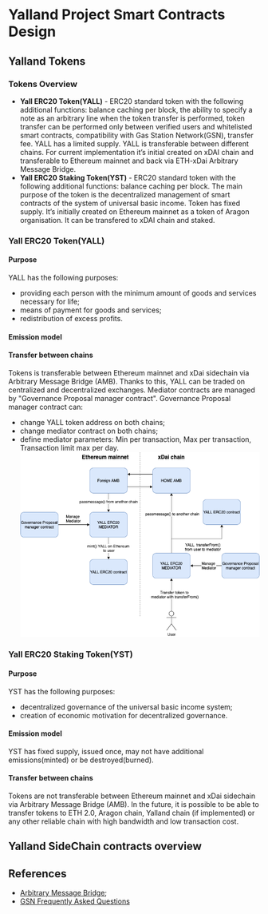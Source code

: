 # Yalland Project Smart Contracts Design
## Yalland Tokens
### Tokens Overview
- **Yall ERC20 Token(YALL)** - ERC20 standard token with the following additional functions: balance caching per block, the ability to specify a note as an arbitrary line when the token transfer is performed, token transfer can be performed only between verified users and whitelisted smart contracts, compatibility with Gas Station Network(GSN), 
transfer fee. YALL has a limited supply. YALL is transferable between  different chains. For current implementation it’s initial created on xDAI chain and transferable to Ethereum mainnet and back via ETH-xDai Arbitrary Message Bridge.   
- **Yall ERC20 Staking Token(YST)** - ERC20 standard token with the following additional functions: balance caching per block. The main purpose of the token is the decentralized management of smart contracts of the system of universal basic income. Token has fixed supply. It’s initially created on Ethereum mainnet as a token of Aragon organisation. It can be transfered to xDAI chain and staked.
### Yall ERC20 Token(YALL)
#### Purpose
YALL has the following purposes:
- providing each person with the minimum amount of goods and services necessary for life;
- means of payment for goods and services;
- redistribution of excess profits. 
#### Emission model
#### Transfer between chains
Tokens is transferable between Ethereum mainnet and xDai sidechain via Arbitrary Message Bridge (AMB). Thanks to this, YALL can be traded on centralized and decentralized exchanges. Mediator contracts are managed by "Governance Proposal manager contract".
Governance Proposal manager contract can:
- change YALL token address on both chains;
- change mediator contract on both chains;
- define mediator parameters: Min per transaction, Max per transaction, Transaction limit max per day.
![YALL Transfer between chains](https://github.com/yalland-ubi/yalland-docs/blob/npopeka-patch-2/images/yalland-1.png)
### Yall ERC20 Staking Token(YST)
#### Purpose
YST has the following purposes:
- decentralized governance of the universal basic income system;
- creation of economic motivation for decentralized governance.
#### Emission model
YST has fixed supply, issued once, may not have additional emissions(minted) or be destroyed(burned).
#### Transfer between chains
Tokens are not transferable between Ethereum mainnet and xDai sidechain via Arbitrary Message Bridge (AMB). In the future, it is possible to be able to transfer tokens to ETH 2.0, Aragon chain, Yalland chain (if implemented) or any other reliable chain with high bandwidth and low transaction cost. 
## Yalland SideChain contracts overview

## References
- [Arbitrary Message Bridge](https://docs.tokenbridge.net/amb-bridge/about-amb-bridge);
- [GSN Frequently Asked Questions](https://docs.openzeppelin.com/gsn-provider/0.1/gsn-faq#how_does_it_work)
